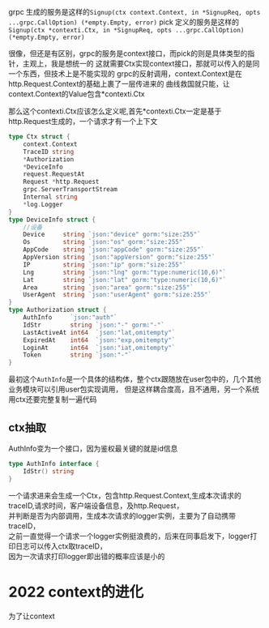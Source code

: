 grpc 生成的服务是这样的`Signup(ctx context.Context, in *SignupReq, opts ...grpc.CallOption) (*empty.Empty, error)`
pick 定义的服务是这样的`Signup(ctx *contexti.Ctx, in *SignupReq, opts ...grpc.CallOption) (*empty.Empty, error)`

很像，但还是有区别，grpc的服务是context接口，而pick的则是具体类型的指针，主观上，我是想统一的
这就需要Ctx实现context接口，那就可以传入的是同一个东西，但技术上是不能实现的
grpc的反射调用，context.Context是在http.Request.Context的基础上裹了一层传进来的
曲线救国就只能，让context.Context的Value包含*contexti.Ctx

那么这个contexti.Ctx应该怎么定义呢,首先*contexti.Ctx一定是基于http.Request生成的，一个请求才有一个上下文
```go
type Ctx struct {
	context.Context
	TraceID string
	*Authorization
	*DeviceInfo
	request.RequestAt
	Request *http.Request
	grpc.ServerTransportStream
	Internal string
	*log.Logger
}
type DeviceInfo struct {
	//设备
	Device     string `json:"device" gorm:"size:255"`
	Os         string `json:"os" gorm:"size:255"`
	AppCode    string `json:"appCode" gorm:"size:255"`
	AppVersion string `json:"appVersion" gorm:"size:255"`
	IP         string `json:"ip" gorm:"size:255"`
	Lng        string `json:"lng" gorm:"type:numeric(10,6)"`
	Lat        string `json:"lat" gorm:"type:numeric(10,6)"`
	Area       string `json:"area" gorm:"size:255"`
	UserAgent  string `json:"userAgent" gorm:"size:255"`
}
type Authorization struct {
	AuthInfo     `json:"auth"`
	IdStr        string `json:"-" gorm:"-"`
	LastActiveAt int64  `json:"lat,omitempty"`
	ExpiredAt    int64  `json:"exp,omitempty"`
	LoginAt      int64  `json:"iat,omitempty"`
	Token        string `json:"-"`
}
```
最初这个`AuthInfo`是一个具体的结构体，整个ctx跟随放在user包中的，几个其他业务模块可以引用user包实现调用，
但是这样耦合度高，且不通用，另一个系统用ctx还要完整复制一遍代码

## ctx抽取
AuthInfo变为一个接口，因为鉴权最关键的就是id信息
```go
type AuthInfo interface {
	IdStr() string
}
```
一个请求进来会生成一个Ctx，包含http.Request.Context,生成本次请求的traceID,请求时间，客户端设备信息，及http.Request，  
并判断是否为内部调用，生成本次请求的logger实例，主要为了自动携带traceID，  
之前一直觉得一个请求一个logger实例挺浪费的，后来在同事启发下，logger打印日志可以传入ctx取traceID，  
因为一次请求打印logger即出错的概率应该是小的

# 2022 context的进化
为了让context